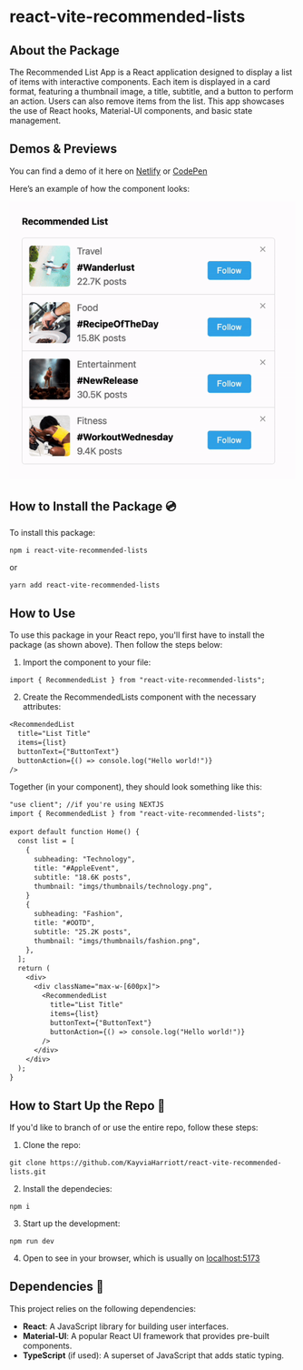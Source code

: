 # react-vite-recommended-lists

## About the Package
The Recommended List App is a React application designed to display a list of items with interactive components. Each item is displayed in a card format, featuring a thumbnail image, a title, subtitle, and a button to perform an action. Users can also remove items from the list. This app showcases the use of React hooks, Material-UI components, and basic state management.

## Demos & Previews

You can find a demo of it here on [Netlify](https://react-vite-recommended-lists.netlify.app) or [CodePen](https://codepen.io/KayviaHarriott/pen/OJewxEP)


Here’s an example of how the component looks:

![Recommended List App Screenshot](https://raw.githubusercontent.com/KayviaHarriott/react-vite-recommended-lists/main/public/imgs/sample.gif)



## How to Install the Package 💿

To install this package:

```
npm i react-vite-recommended-lists
```

or

```
yarn add react-vite-recommended-lists
```

## How to Use

To use this package in your React repo, you'll first have to install the package (as shown above). Then follow the steps below:

1. Import the component to your file:

```tsx
import { RecommendedList } from "react-vite-recommended-lists";
```

2. Create the RecommendedLists component with the necessary attributes:

```tsx
<RecommendedList
  title="List Title"
  items={list}
  buttonText={"ButtonText"}
  buttonAction={() => console.log("Hello world!")}
/>
```

Together (in your component), they should look something like this:

```tsx
"use client"; //if you're using NEXTJS
import { RecommendedList } from "react-vite-recommended-lists";

export default function Home() {
  const list = [
    {
      subheading: "Technology",
      title: "#AppleEvent",
      subtitle: "18.6K posts",
      thumbnail: "imgs/thumbnails/technology.png",
    }
    {
      subheading: "Fashion",
      title: "#OOTD",
      subtitle: "25.2K posts",
      thumbnail: "imgs/thumbnails/fashion.png",
    },
  ];
  return (
    <div>
      <div className="max-w-[600px]">
        <RecommendedList
          title="List Title"
          items={list}
          buttonText={"ButtonText"}
          buttonAction={() => console.log("Hello world!")}
        />
      </div>
    </div>
  );
}
```

## How to Start Up the Repo 🚀

If you'd like to branch of or use the entire repo, follow these steps:

1. Clone the repo:
```
git clone https://github.com/KayviaHarriott/react-vite-recommended-lists.git
```

2. Install the dependecies:
```
npm i
```

3. Start up the development:
```
npm run dev
```

4. Open to see in your browser, which is usually on [localhost:5173](http://localhost:5173)


## Dependencies 🧱

This project relies on the following dependencies:

- **React**: A JavaScript library for building user interfaces.
- **Material-UI**: A popular React UI framework that provides pre-built components.
- **TypeScript** (if used): A superset of JavaScript that adds static typing.
